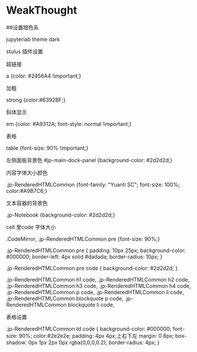 # WeakThought
##设置暗色系

jupyterlab theme dark

stulus 插件设置

超链接

a {color: #2456A4 !important;}

加粗

strong {color:#6392BF;}

斜体显示

em {color: #A9312A; font-style: normal !important;}

表格

table {font-size: 90% !important;}

左侧面板背景色
#jp-main-dock-panel {background-color: #2d2d2d;}

内容字体大小颜色

.jp-RenderedHTMLCommon {font-family: "Yuanti SC"; font-size: 100%; color:#A9B7C6;}

文本容器的背景色

.jp-Notebook {background-color: #2d2d2d;}

cell 里code 字体大小

.CodeMirror, .jp-RenderedHTMLCommon pre {font-size: 90%;}

.jp-RenderedHTMLCommon pre {
    padding: 10px 25px;
    background-color: #000000;
    border-left: 4px solid #dadada;
    border-radius: 10px;
}

.jp-RenderedHTMLCommon pre code {
    background-color: #2d2d2d;
}

.jp-RenderedHTMLCommon h1 code,
.jp-RenderedHTMLCommon h2 code,
.jp-RenderedHTMLCommon h3 code,
.jp-RenderedHTMLCommon h4 code,
.jp-RenderedHTMLCommon p code, 
.jp-RenderedHTMLCommon li code,
.jp-RenderedHTMLCommon blockquote p code, 
.jp-RenderedHTMLCommon blockquote li code,

表格设置

.jp-RenderedHTMLCommon td code {
    background-color: #000000;
    font-size: 90%;
    color:#2e2e2e;
    padding: 4px 4px;上右下左
    margin: 0 8px;
    box-shadow: 0px 1px 2px 0px rgba(0,0,0,0.2);
    border-radius: 4px;
}

